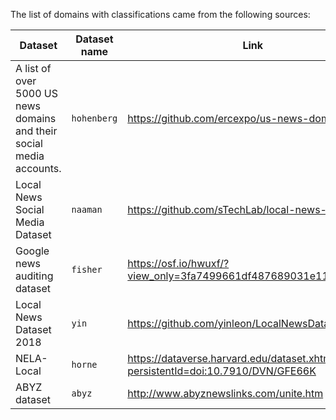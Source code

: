 The list of domains with classifications came from the following sources:

| Dataset | Dataset name | Link |
| --- | --- | --- |
| A list of over 5000 US news domains and their social media accounts. | `hohenberg` | https://github.com/ercexpo/us-news-domains |
| Local News Social Media Dataset | `naaman` | https://github.com/sTechLab/local-news-dataset |
| Google news auditing dataset | `fisher` | https://osf.io/hwuxf/?view_only=3fa7499661df487689031e11b8ea20b4 |
| Local News Dataset 2018 | `yin` | https://github.com/yinleon/LocalNewsDataset |
| NELA-Local | `horne` | https://dataverse.harvard.edu/dataset.xhtml?persistentId=doi:10.7910/DVN/GFE66K |
| ABYZ dataset | `abyz` | http://www.abyznewslinks.com/unite.htm |